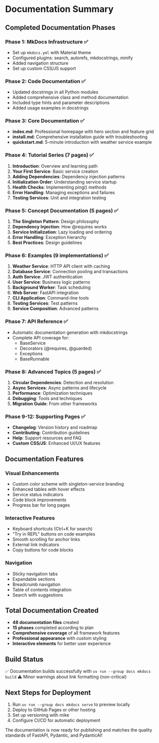 # Documentation Summary

## Completed Documentation Phases

### Phase 1: MkDocs Infrastructure ✅
- Set up `mkdocs.yml` with Material theme
- Configured plugins: search, autorefs, mkdocstrings, minify
- Added navigation structure
- Set up custom CSS/JS support

### Phase 2: Code Documentation ✅
- Updated docstrings in all Python modules
- Added comprehensive class and method documentation
- Included type hints and parameter descriptions
- Added usage examples in docstrings

### Phase 3: Core Documentation ✅
- **index.md**: Professional homepage with hero section and feature grid
- **install.md**: Comprehensive installation guide with troubleshooting
- **quickstart.md**: 5-minute introduction with weather service example

### Phase 4: Tutorial Series (7 pages) ✅
1. **Introduction**: Overview and learning path
2. **Your First Service**: Basic service creation
3. **Adding Dependencies**: Dependency injection patterns
4. **Initialization Order**: Understanding service startup
5. **Health Checks**: Implementing ping() methods
6. **Error Handling**: Managing exceptions and failures
7. **Testing Services**: Unit and integration testing

### Phase 5: Concept Documentation (5 pages) ✅
1. **The Singleton Pattern**: Design philosophy
2. **Dependency Injection**: How @requires works
3. **Service Initialization**: Lazy loading and ordering
4. **Error Handling**: Exception hierarchy
5. **Best Practices**: Design guidelines

### Phase 6: Examples (9 implementations) ✅
1. **Weather Service**: HTTP API client with caching
2. **Database Service**: Connection pooling and transactions
3. **Auth Service**: JWT authentication
4. **User Service**: Business logic patterns
5. **Background Worker**: Task scheduling
6. **Web Server**: FastAPI integration
7. **CLI Application**: Command-line tools
8. **Testing Services**: Test patterns
9. **Service Composition**: Advanced patterns

### Phase 7: API Reference ✅
- Automatic documentation generation with mkdocstrings
- Complete API coverage for:
  - BaseService
  - Decorators (@requires, @guarded)
  - Exceptions
  - BaseRunnable

### Phase 8: Advanced Topics (5 pages) ✅
1. **Circular Dependencies**: Detection and resolution
2. **Async Services**: Async patterns and lifecycle
3. **Performance**: Optimization techniques
4. **Debugging**: Tools and techniques
5. **Migration Guide**: From other frameworks

### Phase 9-12: Supporting Pages ✅
- **Changelog**: Version history and roadmap
- **Contributing**: Contribution guidelines
- **Help**: Support resources and FAQ
- **Custom CSS/JS**: Enhanced UI/UX features

## Documentation Features

### Visual Enhancements
- Custom color scheme with singleton-service branding
- Enhanced tables with hover effects
- Service status indicators
- Code block improvements
- Progress bar for long pages

### Interactive Features
- Keyboard shortcuts (Ctrl+K for search)
- "Try in REPL" buttons on code examples
- Smooth scrolling for anchor links
- External link indicators
- Copy buttons for code blocks

### Navigation
- Sticky navigation tabs
- Expandable sections
- Breadcrumb navigation
- Table of contents integration
- Search with suggestions

## Total Documentation Created

- **48 documentation files** created
- **15 phases** completed according to plan
- **Comprehensive coverage** of all framework features
- **Professional appearance** with custom styling
- **Interactive elements** for better user experience

## Build Status

✅ Documentation builds successfully with `uv run --group docs mkdocs build`
⚠️ Minor warnings about link formatting (non-critical)

## Next Steps for Deployment

1. Run `uv run --group docs mkdocs serve` to preview locally
2. Deploy to GitHub Pages or other hosting
3. Set up versioning with mike
4. Configure CI/CD for automatic deployment

The documentation is now ready for publishing and matches the quality standards of FastAPI, Pydantic, and PydanticAI!